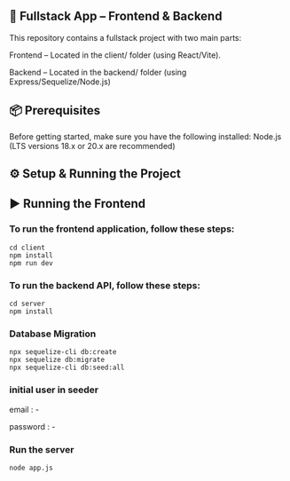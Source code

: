 ## 🚀 Fullstack App – Frontend & Backend

This repository contains a fullstack project with two main parts:

Frontend – Located in the client/ folder (using React/Vite).

Backend – Located in the backend/ folder (using Express/Sequelize/Node.js)

## 📦 Prerequisites

Before getting started, make sure you have the following installed:
Node.js (LTS versions 18.x or 20.x are recommended)

## ⚙️ Setup & Running the Project

## ▶️ Running the Frontend

### To run the frontend application, follow these steps:
    
    cd client
    npm install
    npm run dev

### To run the backend API, follow these steps:
    
    cd server
    npm install

### Database Migration

    npx sequelize-cli db:create 
    npx sequelize db:migrate 
    npx sequelize-cli db:seed:all 

### initial user in seeder

email    : -

password : -

### Run the server
    
    node app.js

